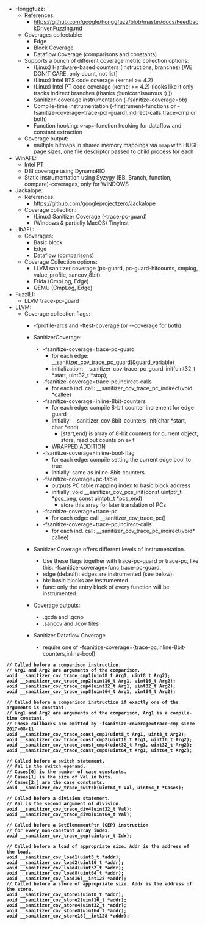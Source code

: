-   Honggfuzz:
    -   References:
        -    https://github.com/google/honggfuzz/blob/master/docs/FeedbackDrivenFuzzing.md
    -   Coverages collectable:
        - Edge
        - Block Coverage
        - Dataflow Coverage (comparisons and constants)
    -   Supports a bunch of different coverage metric collection options:
        -   (Linux) Hardware-based counters (instructions, branches) [WE DON'T CARE, only count, not list]
        -   (Linux) Intel BTS code coverage (kernel >= 4.2)
        -   (Linux) Intel PT code coverage (kernel >= 4.2)  (looks like it only tracks indirect branches (thanks @unicornisaurous :) ))
        -   Sanitizer-coverage instrumentation (-fsanitize-coverage=bb)
        -   Compile-time instrumentation (-finstrument-functions or -fsanitize-coverage=trace-pc[-guard],indirect-calls,trace-cmp or both)
        -   Function hooking: `wrap=`-function hooking for dataflow and constant extraction
    -   Coverage output:
        -   multiple bitmaps in shared memory mappings via `mmap` with HUGE page sizes, one file descriptor passed to child process for each
-   WinAFL:
    -   Intel PT
    -   DBI coverage using DynamoRIO
    -   Static instrumentation using Syzygy (BB, Branch, function, compare)-coverages, only for WINDOWS
-   Jackalope:
    -   References:
        -   https://github.com/googleprojectzero/Jackalope
    -   Coverage collection:
        -   (Linux)                     Sanitizer Coverage (-trace-pc-guard)
        -   (Windows & partially MacOS) TinyInst
-   LibAFL:
    -   Coverages:
        - Basic block
        - Edge
        - Dataflow (comparisons)
    -   Coverage Collection options:
        - LLVM sanitizer coverage (pc-guard, pc-guard-hitcounts, cmplog, value_profile, sancov_8bit)
        - Frida (CmpLog, Edge)
        - QEMU (CmpLog, Edge)
-   FuzzILI:
    -   LLVM trace-pc-guard
-   LLVM:
    -   Coverage collection flags:
        -   -fprofile-arcs and -ftest-coverage (or --coverage for both)
        -   SanitizerCoverage:
            -   -fsanitize-coverage=trace-pc-guard
                - for each edge:        __sanitizer_cov_trace_pc_guard(&guard_variable)
                - initialization:       __sanitizer_cov_trace_pc_guard_init(uint32_t *start, uint32_t *stop);
            -   -fsanitize-coverage=trace-pc,indirect-calls
                - for each ind. call:   __sanitizer_cov_trace_pc_indirect(void *callee)
            -   -fsanitize-coverage=inline-8bit-counters
                - for each edge:        compile 8-bit counter increment for edge guard
                - initially:            __sanitizer_cov_8bit_counters_init(char *start, char *end)
                    -   [start,end) is array of 8-bit counters for current object, store, read out counts on exit
                - WRAPPED ADDITION
            -   -fsanitize-coverage=inline-bool-flag
                - for each edge:        compile setting the current edge bool to true
                - initially:            same as inline-8bit-counters
            -   -fsanitize-coverage=pc-table
                - outputs PC table mapping index to basic block address
                - initially:            void __sanitizer_cov_pcs_init(const uintptr_t *pcs_beg, const uintptr_t *pcs_end)
                    -   store this array for later translation of PCs
            -   -fsanitize-coverage=trace-pc
                - for each edge:        call __sanitizer_cov_trace_pc()
            -   -fsanitize-coverage=trace-pc,indirect-calls
                - for each ind. call:   __sanitizer_cov_trace_pc_indirect(void* callee)
        -   Sanitizer Coverage offers different levels of instrumentation.
            - Use these flags together with trace-pc-guard or trace-pc, like this: -fsanitize-coverage=func,trace-pc-guard.
            -   edge (default): edges are instrumented (see below).
            -   bb: basic blocks are instrumented.
            -   func: only the entry block of every function will be instrumented.
        -   Coverage outputs:
            - .gcda and .gcno
            - .sancov and .lcov files

        - Sanitizer Dataflow Coverage
            -   require one of -fsanitize-coverage={trace-pc,inline-8bit-counters,inline-bool}


<b>

    // Called before a comparison instruction.
    // Arg1 and Arg2 are arguments of the comparison.
    void __sanitizer_cov_trace_cmp1(uint8_t Arg1, uint8_t Arg2);
    void __sanitizer_cov_trace_cmp2(uint16_t Arg1, uint16_t Arg2);
    void __sanitizer_cov_trace_cmp4(uint32_t Arg1, uint32_t Arg2);
    void __sanitizer_cov_trace_cmp8(uint64_t Arg1, uint64_t Arg2);

    // Called before a comparison instruction if exactly one of the arguments is constant.
    // Arg1 and Arg2 are arguments of the comparison, Arg1 is a compile-time constant.
    // These callbacks are emitted by -fsanitize-coverage=trace-cmp since 2017-08-11
    void __sanitizer_cov_trace_const_cmp1(uint8_t Arg1, uint8_t Arg2);
    void __sanitizer_cov_trace_const_cmp2(uint16_t Arg1, uint16_t Arg2);
    void __sanitizer_cov_trace_const_cmp4(uint32_t Arg1, uint32_t Arg2);
    void __sanitizer_cov_trace_const_cmp8(uint64_t Arg1, uint64_t Arg2);

    // Called before a switch statement.
    // Val is the switch operand.
    // Cases[0] is the number of case constants.
    // Cases[1] is the size of Val in bits.
    // Cases[2:] are the case constants.
    void __sanitizer_cov_trace_switch(uint64_t Val, uint64_t *Cases);

    // Called before a division statement.
    // Val is the second argument of division.
    void __sanitizer_cov_trace_div4(uint32_t Val);
    void __sanitizer_cov_trace_div8(uint64_t Val);

    // Called before a GetElemementPtr (GEP) instruction
    // for every non-constant array index.
    void __sanitizer_cov_trace_gep(uintptr_t Idx);

    // Called before a load of appropriate size. Addr is the address of the load.
    void __sanitizer_cov_load1(uint8_t *addr);
    void __sanitizer_cov_load2(uint16_t *addr);
    void __sanitizer_cov_load4(uint32_t *addr);
    void __sanitizer_cov_load8(uint64_t *addr);
    void __sanitizer_cov_load16(__int128 *addr);
    // Called before a store of appropriate size. Addr is the address of the store.
    void __sanitizer_cov_store1(uint8_t *addr);
    void __sanitizer_cov_store2(uint16_t *addr);
    void __sanitizer_cov_store4(uint32_t *addr);
    void __sanitizer_cov_store8(uint64_t *addr);
    void __sanitizer_cov_store16(__int128 *addr);

</b>
